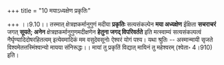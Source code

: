 +++
title = "10 मयाऽध्यक्षेण प्रकृतिः"

+++
।।9.10।। तस्मात् क्षेत्रज्ञकर्मानुगुणं मदीया **प्रकृतिः** सत्यसंकल्पेन
**मया अध्यक्षेण** ईक्षिता **सचराचरं** जगत् **सूयते; अनेन**
क्षेत्रज्ञकर्मानुगुणमदीक्षणेन **हेतुना जगद् विपरिवर्तते** इति
मत्स्वाम्यं सत्यसंकल्पत्वं नैर्घृण्यादिदोषरहितत्वम् इत्येवमादिकं मम
वसुदेवसूनोः ऐश्वरं योगं पश्य। यथा श्रुतिः -- अस्मान्मायी सृजते
विश्वमेतत्तस्मिंश्वान्यो मायया संनिरूद्धः।। मायां तु प्रकृतिं विद्यात्
मायिनं तु महेश्वरम् (श्वेता॰ 4।910) इति।
